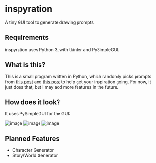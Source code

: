 # inspyration
A tiny GUI tool to generate drawing prompts

## Requirements
inspyration uses Python 3, with tkinter and PySimpleGUI.

## What is this?
This is a small program written in Python, which randomly picks prompts from [this post](https://salison.tumblr.com/post/135086220266/rather-than-drawing-your-character-standing-there) and [this post](https://salison.tumblr.com/post/173495961931/100-character-interaction-ideas-to-help-hone-your) to help get your inspiration going. For now, it just does that, but I may add more features in the future.

## How does it look?
It uses PySimpleGUI for the GUI:

![image](https://user-images.githubusercontent.com/24609727/84314169-e4649680-ab67-11ea-88e4-37557f9a8425.png)
![image](https://user-images.githubusercontent.com/24609727/84314207-f47c7600-ab67-11ea-9931-4060312a6867.png)
![image](https://user-images.githubusercontent.com/24609727/84314227-fba38400-ab67-11ea-9b93-91c29e17e6c2.png)

## Planned Features

* Character Generator
* Story/World Generator